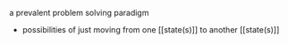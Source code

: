 a prevalent problem solving paradigm
- possibilities of just moving from one [[state(s)]] to another [[state(s)]]